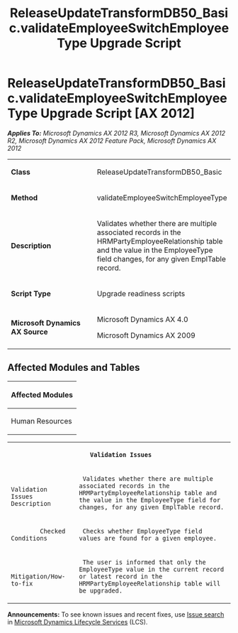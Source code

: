 ﻿---
title: ReleaseUpdateTransformDB50_Basic.validateEmployeeSwitchEmployeeType Upgrade Script
TOCTitle: ReleaseUpdateTransformDB50_Basic.validateEmployeeSwitchEmployeeType Upgrade Script
ms:assetid: 50da62c7-f807-23c4-742a-5d7dc090134f
ms:mtpsurl: https://msdn.microsoft.com/en-us/library/JJ685510(v=AX.60)
ms:contentKeyID: 49708213
ms.date: 05/18/2015
mtps_version: v=AX.60
---

# ReleaseUpdateTransformDB50\_Basic.validateEmployeeSwitchEmployeeType Upgrade Script [AX 2012]


_**Applies To:** Microsoft Dynamics AX 2012 R3, Microsoft Dynamics AX 2012 R2, Microsoft Dynamics AX 2012 Feature Pack, Microsoft Dynamics AX 2012_

<table>
<colgroup>
<col style="width: 50%" />
<col style="width: 50%" />
</colgroup>
<tbody>
<tr class="odd">
<td><p><strong>Class</strong></p></td>
<td><p>ReleaseUpdateTransformDB50_Basic</p></td>
</tr>
<tr class="even">
<td><p><strong>Method</strong></p></td>
<td><p>validateEmployeeSwitchEmployeeType</p></td>
</tr>
<tr class="odd">
<td><p><strong>Description</strong></p></td>
<td><p>Validates whether there are multiple associated records in the HRMPartyEmployeeRelationship table and the value in the EmployeeType field changes, for any given EmplTable record.</p></td>
</tr>
<tr class="even">
<td><p><strong>Script Type</strong></p></td>
<td><p>Upgrade readiness scripts</p></td>
</tr>
<tr class="odd">
<td><p><strong>Microsoft Dynamics AX Source</strong></p></td>
<td><p>Microsoft Dynamics AX 4.0</p>
<p>Microsoft Dynamics AX 2009</p></td>
</tr>
</tbody>
</table>


## Affected Modules and Tables

<table>
<colgroup>
<col style="width: 100%" />
</colgroup>
<thead>
<tr class="header">
<th><p>Affected Modules</p></th>
</tr>
</thead>
<tbody>
<tr class="odd">
<td><p>Human Resources</p></td>
</tr>
</tbody>
</table>


<table xmlns="http://www.w3.org/1999/xhtml">
              <tr><th colspan="2">
		
   <p>
   
	 Validation Issues
  </p>
  </th></tr>
              <tr><td>
		
   <p>
   
	 
            Validation Issues Description
          
  </p>
  </td><td>
		
   <p>
   
	 Validates whether there are multiple associated records in the HRMPartyEmployeeRelationship table and the value in the EmployeeType field for changes, for any given EmplTable record.
  </p>
  </td></tr>
              <tr><td>
		
   <p>
   
	 
            Checked Conditions
          
  </p>
  </td><td>
		
   <p>
   
	 Checks whether EmployeeType field values are found for a given employee.
  </p>
  </td></tr>
              <tr><td>
		
   <p>
   
	 
            Mitigation/How-to-fix
          
  </p>
  </td><td>
		
   <p>
   
	 The user is informed that only the EmployeeType value in the current record or latest record in the HRMPartyEmployeeRelationship table will be upgraded.
  </p>
  </td></tr>
            </table>

  
**Announcements:** To see known issues and recent fixes, use [Issue search](http://go.microsoft.com/fwlink/?linkid=389258) in [Microsoft Dynamics Lifecycle Services](http://go.microsoft.com/fwlink/?linkid=306505) (LCS).

